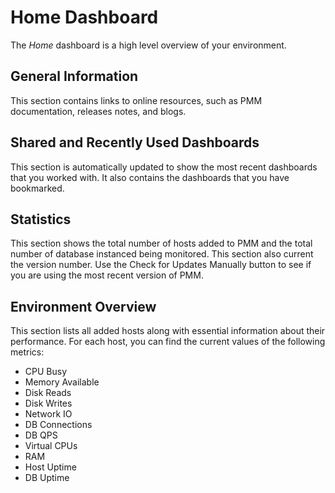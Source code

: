 # Home Dashboard

The *Home* dashboard is a high level overview of your environment.

## General Information

This section contains links to online resources, such as PMM documentation, releases notes, and blogs.

## Shared and Recently Used Dashboards

This section is automatically updated to show the most recent dashboards that you worked with. It also contains the dashboards that you have bookmarked.

## Statistics

This section shows the total number of hosts added to PMM and the total number of database instanced being monitored. This section also current the version number. Use the Check for Updates Manually button to see if you are using the most recent version of PMM.

## Environment Overview

This section lists all added hosts along with essential information about their performance. For each host, you can find the current values of the following metrics:

- CPU Busy
- Memory Available
- Disk Reads
- Disk Writes
- Network IO
- DB Connections
- DB QPS
- Virtual CPUs
- RAM
- Host Uptime
- DB Uptime
